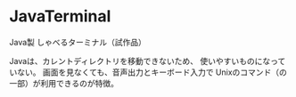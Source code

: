 JavaTerminal
============

Java製 しゃべるターミナル（試作品）

Javaは、カレントディレクトリを移動できないため、
使いやすいものになっていない。
画面を見なくても、音声出力とキーボード入力で
Unixのコマンド（の一部）が利用できるのが特徴。
